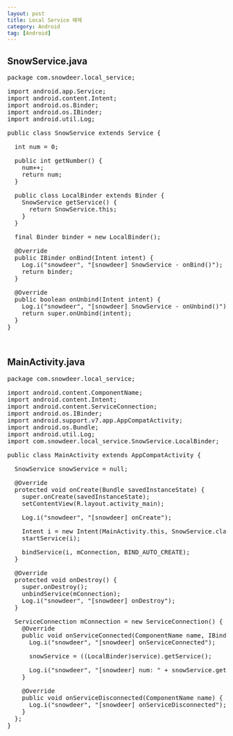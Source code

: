 ```yaml
---
layout: post
title: Local Service 예제
category: Android
tag: [Android]
---
```


## SnowService.java

<pre class="prettyprint">
package com.snowdeer.local_service;

import android.app.Service;
import android.content.Intent;
import android.os.Binder;
import android.os.IBinder;
import android.util.Log;

public class SnowService extends Service {

  int num = 0;

  public int getNumber() {
    num++;
    return num;
  }

  public class LocalBinder extends Binder {
    SnowService getService() {
      return SnowService.this;
    }
  }

  final Binder binder = new LocalBinder();

  @Override
  public IBinder onBind(Intent intent) {
    Log.i("snowdeer", "[snowdeer] SnowService - onBind()");
    return binder;
  }

  @Override
  public boolean onUnbind(Intent intent) {
    Log.i("snowdeer", "[snowdeer] SnowService - onUnbind()");
    return super.onUnbind(intent);
  }
}
</pre>

<br>

## MainActivity.java

<pre class="prettyprint">
package com.snowdeer.local_service;

import android.content.ComponentName;
import android.content.Intent;
import android.content.ServiceConnection;
import android.os.IBinder;
import android.support.v7.app.AppCompatActivity;
import android.os.Bundle;
import android.util.Log;
import com.snowdeer.local_service.SnowService.LocalBinder;

public class MainActivity extends AppCompatActivity {

  SnowService snowService = null;

  @Override
  protected void onCreate(Bundle savedInstanceState) {
    super.onCreate(savedInstanceState);
    setContentView(R.layout.activity_main);

    Log.i("snowdeer", "[snowdeer] onCreate");

    Intent i = new Intent(MainActivity.this, SnowService.class);
    startService(i);

    bindService(i, mConnection, BIND_AUTO_CREATE);
  }

  @Override
  protected void onDestroy() {
    super.onDestroy();
    unbindService(mConnection);
    Log.i("snowdeer", "[snowdeer] onDestroy");
  }

  ServiceConnection mConnection = new ServiceConnection() {
    @Override
    public void onServiceConnected(ComponentName name, IBinder service) {
      Log.i("snowdeer", "[snowdeer] onServiceConnected");

      snowService = ((LocalBinder)service).getService();

      Log.i("snowdeer", "[snowdeer] num: " + snowService.getNumber());
    }

    @Override
    public void onServiceDisconnected(ComponentName name) {
      Log.i("snowdeer", "[snowdeer] onServiceDisconnected");
    }
  };
}
</pre>